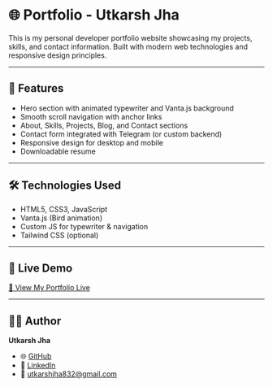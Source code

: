 # 🌐 Portfolio - Utkarsh Jha

This is my personal developer portfolio website showcasing my projects, skills, and contact information. Built with modern web technologies and responsive design principles.

---

## 📌 Features

- Hero section with animated typewriter and Vanta.js background
- Smooth scroll navigation with anchor links
- About, Skills, Projects, Blog, and Contact sections
- Contact form integrated with Telegram (or custom backend)
- Responsive design for desktop and mobile
- Downloadable resume

---

## 🛠 Technologies Used

- HTML5, CSS3, JavaScript
- Vanta.js (Bird animation)
- Custom JS for typewriter & navigation
- Tailwind CSS (optional)

---

## 🚀 Live Demo

[🔗 View My Portfolio Live](https://utkarsh-webdev.github.io/Portfolio-UK/)

---

## 👨‍💻 Author

**Utkarsh Jha**  
- 🌐 [GitHub](https://github.com/utkarsh-webdev)  
- 💼 [LinkedIn](https://www.linkedin.com/in/jhautkarsh27)  
- 📧 utkarshjha832@gmail.com
